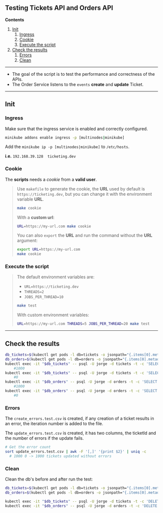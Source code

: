 ## Testing Tickets API and Orders API

**Contents**
1. [Init](#init)
   1. [Ingress](#ingress)
   2. [Cookie](#cookie)
   3. [Execute the script](#execute-the-script)
2. [Check the results](#check-the-results)
   1. [Errors](#errors)
   2. [Clean](#clean)
---

- The goal of the script is to test the performance and correctness of the APIs.
- The Order Service listens to the `events` **create** and **update** Ticket.
---
## Init
### Ingress
Make sure that the ingress service is enabled and correctly configured.

```bash
minikube addons enable ingress -p [multinodes|minikube]
```
Add the `minikube ip -p [multinodes|minikube]` to `/etc/hosts`.

**i.e.** `192.168.39.128  ticketing.dev`    

### Cookie
The **scripts** needs a _cookie_ from a **valid user**.
> Use `makefile` to generate the cookie, the **URL** used by default is `https://ticketing.dev`,
> but you can change it with the environment variable **URL**.
>```bash
>make cookie
>```
>With a **custom url**:
>```bash
>URL=https://my-url.com make cookie
>```
>You can also `export` the **URL** and run the command without the **URL** argument:
>```bash
>export URL=https://my-url.com 
>make cookie
>```

### Execute the script
>The default environment variables are:
>- `URL=https://ticketing.dev`
>- `THREADS=2`
>- `JOBS_PER_THREAD=10`
>```bash
>make test
>```
>With custom environment variables:
>```bash
>URL=https://my-url.com THREADS=5 JOBS_PER_THREAD=20 make test
>```

---

## Check the results
```bash
db_tickets=$(kubectl get pods -l db=tickets -o jsonpath="{.items[0].metadata.name}")
db_orders=$(kubectl get pods -l db=orders -o jsonpath="{.items[0].metadata.name}")
kubectl exec -it "$db_tickets" -- psql -U jorge -d tickets -t -c 'SELECT COUNT(*) FROM "ticket" WHERE "version" = 3;' -q
    #1000
kubectl exec -it "$db_tickets" -- psql -U jorge -d tickets -t -c 'SELECT COUNT(*) FROM "ticket" WHERE "version" <> 3;' -q
    #0
kubectl exec -it "$db_orders" -- psql -U jorge -d orders -t -c 'SELECT COUNT(*) FROM "ticket" WHERE "version" = 3;' -q
    #1000
kubectl exec -it "$db_orders" -- psql -U jorge -d orders -t -c 'SELECT COUNT(*) FROM "ticket" WHERE "version" <> 3;' -q
    #0
``` 

### Errors

The `create_errors.test.csv` is created, if any creation of a ticket results in an error, the 
iteration number is added to the file.

The `update_errors.test.csv` is created, it has two columns, the ticketId and the number of 
errors if the update fails.


```bash
# Get the error count
sort update_errors.test.csv | awk -F '[,]' '{print $2}' | uniq -c
  # 1000 0 -> 1000 tickets updated without errors
```

### Clean

Clean the db's before and after run the test:
```bash
db_tickets=$(kubectl get pods -l db=tickets -o jsonpath="{.items[0].metadata.name}")
db_orders=$(kubectl get pods -l db=orders -o jsonpath="{.items[0].metadata.name}")

kubectl exec -it "$db_tickets" -- psql -U jorge -d tickets -t -c 'DELETE FROM "ticket";' -q
kubectl exec -it "$db_orders" -- psql -U jorge -d orders -t -c 'DELETE FROM "ticket";' -q
```
